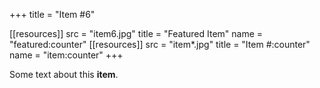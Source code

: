 +++
title = "Item #6"

[[resources]]
src = "item6.jpg"
title = "Featured Item"
name = "featured:counter"
[[resources]]
src = "item*.jpg"
title = "Item #:counter"
name = "item:counter"
+++



Some text about this **item**.
